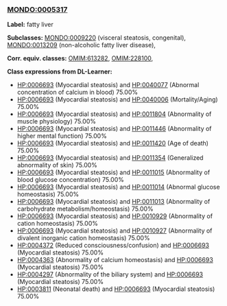 
### [MONDO:0005317](http://purl.obolibrary.org/obo/MONDO_0005317)
**Label:** fatty liver

**Subclasses:** [MONDO:0009220](http://purl.obolibrary.org/obo/MONDO_0009220) (visceral steatosis, congenital), [MONDO:0013209](http://purl.obolibrary.org/obo/MONDO_0013209) (non-alcoholic fatty liver disease), 

**Corr. equiv. classes:** [OMIM:613282](http://purl.obolibrary.org/obo/OMIM_613282), [OMIM:228100](http://purl.obolibrary.org/obo/OMIM_228100), 

**Class expressions from DL-Learner:**

- [HP:0006693](http://purl.obolibrary.org/obo/HP_0006693) (Myocardial steatosis) and [HP:0040077](http://purl.obolibrary.org/obo/HP_0040077) (Abnormal concentration of calcium in blood) 75.00%
- [HP:0006693](http://purl.obolibrary.org/obo/HP_0006693) (Myocardial steatosis) and [HP:0040006](http://purl.obolibrary.org/obo/HP_0040006) (Mortality/Aging) 75.00%
- [HP:0006693](http://purl.obolibrary.org/obo/HP_0006693) (Myocardial steatosis) and [HP:0011804](http://purl.obolibrary.org/obo/HP_0011804) (Abnormality of muscle physiology) 75.00%
- [HP:0006693](http://purl.obolibrary.org/obo/HP_0006693) (Myocardial steatosis) and [HP:0011446](http://purl.obolibrary.org/obo/HP_0011446) (Abnormality of higher mental function) 75.00%
- [HP:0006693](http://purl.obolibrary.org/obo/HP_0006693) (Myocardial steatosis) and [HP:0011420](http://purl.obolibrary.org/obo/HP_0011420) (Age of death) 75.00%
- [HP:0006693](http://purl.obolibrary.org/obo/HP_0006693) (Myocardial steatosis) and [HP:0011354](http://purl.obolibrary.org/obo/HP_0011354) (Generalized abnormality of skin) 75.00%
- [HP:0006693](http://purl.obolibrary.org/obo/HP_0006693) (Myocardial steatosis) and [HP:0011015](http://purl.obolibrary.org/obo/HP_0011015) (Abnormality of blood glucose concentration) 75.00%
- [HP:0006693](http://purl.obolibrary.org/obo/HP_0006693) (Myocardial steatosis) and [HP:0011014](http://purl.obolibrary.org/obo/HP_0011014) (Abnormal glucose homeostasis) 75.00%
- [HP:0006693](http://purl.obolibrary.org/obo/HP_0006693) (Myocardial steatosis) and [HP:0011013](http://purl.obolibrary.org/obo/HP_0011013) (Abnormality of carbohydrate metabolism/homeostasis) 75.00%
- [HP:0006693](http://purl.obolibrary.org/obo/HP_0006693) (Myocardial steatosis) and [HP:0010929](http://purl.obolibrary.org/obo/HP_0010929) (Abnormality of cation homeostasis) 75.00%
- [HP:0006693](http://purl.obolibrary.org/obo/HP_0006693) (Myocardial steatosis) and [HP:0010927](http://purl.obolibrary.org/obo/HP_0010927) (Abnormality of divalent inorganic cation homeostasis) 75.00%
- [HP:0004372](http://purl.obolibrary.org/obo/HP_0004372) (Reduced consciousness/confusion) and [HP:0006693](http://purl.obolibrary.org/obo/HP_0006693) (Myocardial steatosis) 75.00%
- [HP:0004363](http://purl.obolibrary.org/obo/HP_0004363) (Abnormality of calcium homeostasis) and [HP:0006693](http://purl.obolibrary.org/obo/HP_0006693) (Myocardial steatosis) 75.00%
- [HP:0004297](http://purl.obolibrary.org/obo/HP_0004297) (Abnormality of the biliary system) and [HP:0006693](http://purl.obolibrary.org/obo/HP_0006693) (Myocardial steatosis) 75.00%
- [HP:0003811](http://purl.obolibrary.org/obo/HP_0003811) (Neonatal death) and [HP:0006693](http://purl.obolibrary.org/obo/HP_0006693) (Myocardial steatosis) 75.00%


